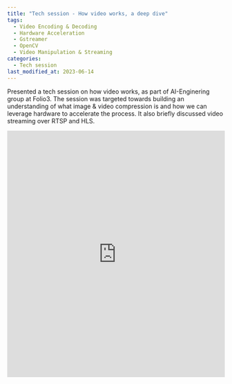 ```yaml
---
title: "Tech session - How video works, a deep dive"
tags: 
  - Video Encoding & Decoding
  - Hardware Acceleration
  - Gstreamer
  - OpenCV
  - Video Manipulation & Streaming
categories:
  - Tech session
last_modified_at: 2023-06-14   
---
```


<p> Presented a tech session on how video works, as part of AI-Enginering group at Folio3. The session was targeted towards building an understanding of what image & video compression is and how we can leverage hardware to accelerate 
the process. It also briefly discussed video streaming over RTSP and HLS. </p>



<!-- TODO: Update ppt link once ppt is final -->
<style>
.responsive-wrap iframe{ max-width: 100%;}
</style>
<div class="responsive-wrap">
<!-- this is the embed code provided by Google -->
  <iframe src="https://www.canva.com/design/DAFkFywOHlc/roEABCjydtgWslQu7TDKhg/view?utm_content=DAFkFywOHlc&utm_campaign=designshare&utm_medium=link&utm_source=publishsharelink" frameborder="0" width="960" height="569" allowfullscreen="true" mozallowfullscreen="true" webkitallowfullscreen="true"></iframe>
<!-- Google embed ends -->
</div>

